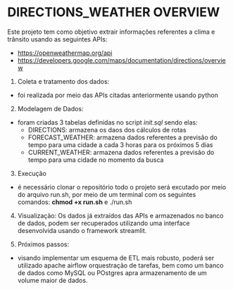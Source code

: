 # DIRECTIONS_WEATHER OVERVIEW

Este projeto tem como objetivo extrair informações referentes a clima e trânsito usando as seguintes APIs:
 
 - https://openweathermap.org/api
 - https://developers.google.com/maps/documentation/directions/overview

1. Coleta e tratamento dos dados:
 - foi realizada por meio das APIs citadas anteriormente usando python

2. Modelagem de Dados:
 - foram criadas 3 tabelas definidas no script *init.sql* sendo elas: 
    - DIRECTIONS: armazena os daos dos cálculos de rotas
    - FORECAST_WEATHER: armazena dados referentes a previsão do tempo para uma cidade a cada 3 horas para os próximos 5 dias
    - CURRENT_WEATHER: armazena dados referentes a previsão do tempo para uma cidade no momento da busca

3. Execução
 - é necessário clonar o repositório todo o projeto será excutado por meio do arquivo run.sh, por meio de um terminal com os seguintes comandos: **chmod +x run.sh**  e ./run.sh

4. Visualização:
    Os dados já extraídos das APIs e armazenados no banco de dados, podem ser recuperados utilizando uma interface desenvolvida usando o framework streamlit.
 
5. Próximos passos:
 - visando implementar um esquema de ETL mais robusto, poderá ser utilizado apache airflow orquestração de tarefas, bem como um banco de dados como MySQL ou POstgres apra armazenamento de um volume maior de dados.